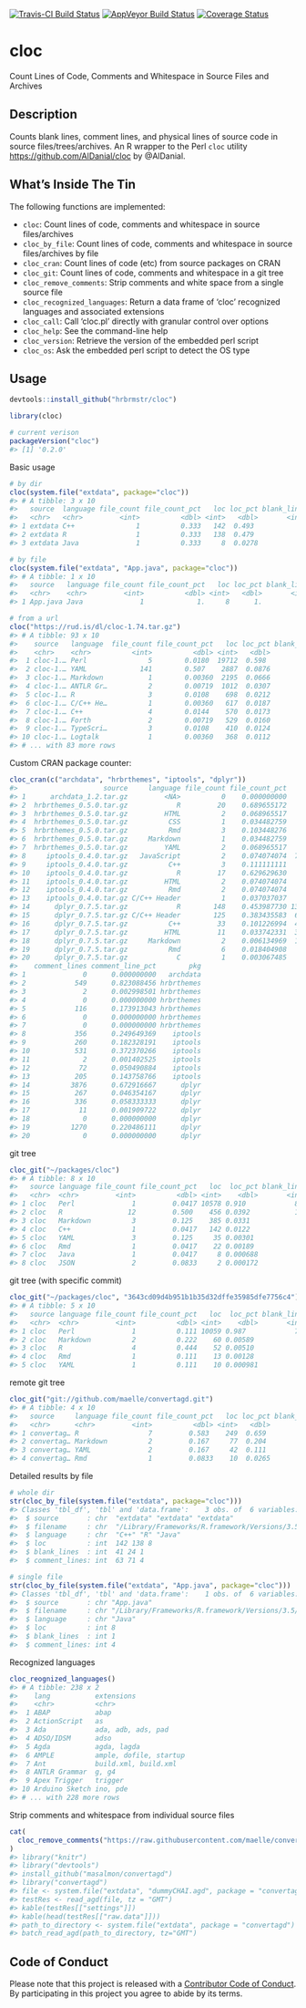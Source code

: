 
<!-- README.md is generated from README.Rmd. Please edit that file -->

[![Travis-CI Build
Status](https://travis-ci.org/hrbrmstr/cloc.svg?branch=master)](https://travis-ci.org/hrbrmstr/cloc)
[![AppVeyor Build
Status](https://ci.appveyor.com/api/projects/status/github/hrbrmstr/cloc?branch=master&svg=true)](https://ci.appveyor.com/project/hrbrmstr/cloc)
[![Coverage
Status](https://img.shields.io/codecov/c/github/hrbrmstr/cloc/master.svg)](https://codecov.io/github/hrbrmstr/cloc?branch=master)

# cloc

Count Lines of Code, Comments and Whitespace in Source Files and
Archives

## Description

Counts blank lines, comment lines, and physical lines of source code in
source files/trees/archives. An R wrapper to the Perl `cloc` utility
<https://github.com/AlDanial/cloc> by @AlDanial.

## What’s Inside The Tin

The following functions are implemented:

  - `cloc`: Count lines of code, comments and whitespace in source
    files/archives
  - `cloc_by_file`: Count lines of code, comments and whitespace in
    source files/archives by file
  - `cloc_cran`: Count lines of code (etc) from source packages on CRAN
  - `cloc_git`: Count lines of code, comments and whitespace in a git
    tree
  - `cloc_remove_comments`: Strip comments and white space from a single
    source file
  - `cloc_recognized_languages`: Return a data frame of ‘cloc’ recognized
    languages and associated extensions
  - `cloc_call`: Call ‘cloc.pl’ directly with granular control over
    options
  - `cloc_help`: See the command-line help
  - `cloc_version`: Retrieve the version of the embedded perl script
  - `cloc_os`: Ask the embedded perl script to detect the OS type

## Usage

``` r
devtools::install_github("hrbrmstr/cloc")
```

``` r
library(cloc)

# current verison
packageVersion("cloc")
#> [1] '0.2.0'
```

Basic usage

``` r
# by dir
cloc(system.file("extdata", package="cloc"))
#> # A tibble: 3 x 10
#>   source  language file_count file_count_pct   loc loc_pct blank_lines blank_line_pct comment_lines comment_line_pct
#>   <chr>   <chr>         <int>          <dbl> <int>   <dbl>       <int>          <dbl>         <int>            <dbl>
#> 1 extdata C++               1          0.333   142  0.493           41         0.621             63           0.457 
#> 2 extdata R                 1          0.333   138  0.479           24         0.364             71           0.514 
#> 3 extdata Java              1          0.333     8  0.0278           1         0.0152             4           0.0290

# by file
cloc(system.file("extdata", "App.java", package="cloc"))
#> # A tibble: 1 x 10
#>   source   language file_count file_count_pct   loc loc_pct blank_lines blank_line_pct comment_lines comment_line_pct
#>   <chr>    <chr>         <int>          <dbl> <int>   <dbl>       <int>          <dbl>         <int>            <dbl>
#> 1 App.java Java              1             1.     8      1.           1             1.             4               1.

# from a url
cloc("https://rud.is/dl/cloc-1.74.tar.gz")
#> # A tibble: 93 x 10
#>    source   language  file_count file_count_pct   loc loc_pct blank_lines blank_line_pct comment_lines comment_line_pct
#>    <chr>    <chr>          <int>          <dbl> <int>   <dbl>       <int>          <dbl>         <int>            <dbl>
#>  1 cloc-1.… Perl               5        0.0180  19712  0.598         1353       0.420             2430          0.443  
#>  2 cloc-1.… YAML             141        0.507    2887  0.0876           1       0.000311           141          0.0257 
#>  3 cloc-1.… Markdown           1        0.00360  2195  0.0666         226       0.0702              26          0.00474
#>  4 cloc-1.… ANTLR Gr…          2        0.00719  1012  0.0307         200       0.0621              59          0.0108 
#>  5 cloc-1.… R                  3        0.0108    698  0.0212          95       0.0295             312          0.0569 
#>  6 cloc-1.… C/C++ He…          1        0.00360   617  0.0187         191       0.0593             780          0.142  
#>  7 cloc-1.… C++                4        0.0144    570  0.0173         132       0.0410             173          0.0315 
#>  8 cloc-1.… Forth              2        0.00719   529  0.0160          17       0.00528             84          0.0153 
#>  9 cloc-1.… TypeScri…          3        0.0108    410  0.0124          52       0.0162              39          0.00711
#> 10 cloc-1.… Logtalk            1        0.00360   368  0.0112          59       0.0183              57          0.0104 
#> # ... with 83 more rows
```

Custom CRAN package counter:

``` r
cloc_cran(c("archdata", "hrbrthemes", "iptools", "dplyr"))
#>                     source     language file_count file_count_pct   loc     loc_pct blank_lines blank_line_pct
#> 1      archdata_1.2.tar.gz         <NA>          0    0.000000000     0 0.000000000           0   0.0000000000
#> 2  hrbrthemes_0.5.0.tar.gz            R         20    0.689655172   927 0.627198917         183   0.5228571429
#> 3  hrbrthemes_0.5.0.tar.gz         HTML          2    0.068965517   366 0.247631935          48   0.1371428571
#> 4  hrbrthemes_0.5.0.tar.gz          CSS          1    0.034482759   113 0.076454668          27   0.0771428571
#> 5  hrbrthemes_0.5.0.tar.gz          Rmd          3    0.103448276    35 0.023680650          78   0.2228571429
#> 6  hrbrthemes_0.5.0.tar.gz     Markdown          1    0.034482759    29 0.019621110          14   0.0400000000
#> 7  hrbrthemes_0.5.0.tar.gz         YAML          2    0.068965517     8 0.005412720           0   0.0000000000
#> 8     iptools_0.4.0.tar.gz   JavaScript          2    0.074074074  7952 0.864159965         699   0.6927651140
#> 9     iptools_0.4.0.tar.gz          C++          3    0.111111111   600 0.065203217         109   0.1080277502
#> 10    iptools_0.4.0.tar.gz            R         17    0.629629630   341 0.037057161          92   0.0911793855
#> 11    iptools_0.4.0.tar.gz         HTML          2    0.074074074   220 0.023907846          51   0.0505450942
#> 12    iptools_0.4.0.tar.gz          Rmd          2    0.074074074    48 0.005216257          33   0.0327056492
#> 13    iptools_0.4.0.tar.gz C/C++ Header          1    0.037037037    41 0.004455553          25   0.0247770069
#> 14      dplyr_0.7.5.tar.gz            R        148    0.453987730 13216 0.441548896        2671   0.3795651556
#> 15      dplyr_0.7.5.tar.gz C/C++ Header        125    0.383435583  6687 0.223413852        1836   0.2609066364
#> 16      dplyr_0.7.5.tar.gz          C++         33    0.101226994  4724 0.157829675         915   0.1300270001
#> 17      dplyr_0.7.5.tar.gz         HTML         11    0.033742331  3602 0.120343457         367   0.0521529061
#> 18      dplyr_0.7.5.tar.gz     Markdown          2    0.006134969  1251 0.041796131         619   0.0879636209
#> 19      dplyr_0.7.5.tar.gz          Rmd          6    0.018404908   421 0.014065684         622   0.0883899389
#> 20      dplyr_0.7.5.tar.gz            C          1    0.003067485    30 0.001002305           7   0.0009947421
#>    comment_lines comment_line_pct        pkg
#> 1              0      0.000000000   archdata
#> 2            549      0.823088456 hrbrthemes
#> 3              2      0.002998501 hrbrthemes
#> 4              0      0.000000000 hrbrthemes
#> 5            116      0.173913043 hrbrthemes
#> 6              0      0.000000000 hrbrthemes
#> 7              0      0.000000000 hrbrthemes
#> 8            356      0.249649369    iptools
#> 9            260      0.182328191    iptools
#> 10           531      0.372370266    iptools
#> 11             2      0.001402525    iptools
#> 12            72      0.050490884    iptools
#> 13           205      0.143758766    iptools
#> 14          3876      0.672916667      dplyr
#> 15           267      0.046354167      dplyr
#> 16           336      0.058333333      dplyr
#> 17            11      0.001909722      dplyr
#> 18             0      0.000000000      dplyr
#> 19          1270      0.220486111      dplyr
#> 20             0      0.000000000      dplyr
```

git tree

``` r
cloc_git("~/packages/cloc")
#> # A tibble: 8 x 10
#>   source language file_count file_count_pct   loc  loc_pct blank_lines blank_line_pct comment_lines comment_line_pct
#>   <chr>  <chr>         <int>          <dbl> <int>    <dbl>       <int>          <dbl>         <int>            <dbl>
#> 1 cloc   Perl              1         0.0417 10578 0.910            838       0.755             1339          0.747  
#> 2 cloc   R                12         0.500    456 0.0392           135       0.122              316          0.176  
#> 3 cloc   Markdown          3         0.125    385 0.0331            45       0.0405               0          0.     
#> 4 cloc   C++               1         0.0417   142 0.0122            41       0.0369              63          0.0352 
#> 5 cloc   YAML              3         0.125     35 0.00301           14       0.0126               3          0.00167
#> 6 cloc   Rmd               1         0.0417    22 0.00189           36       0.0324              67          0.0374 
#> 7 cloc   Java              1         0.0417     8 0.000688           1       0.000901             4          0.00223
#> 8 cloc   JSON              2         0.0833     2 0.000172           0       0.                   0          0.
```

git tree (with specific commit)

``` r
cloc_git("~/packages/cloc", "3643cd09d4b951b1b35d32dffe35985dfe7756c4")
#> # A tibble: 5 x 10
#>   source language file_count file_count_pct   loc  loc_pct blank_lines blank_line_pct comment_lines comment_line_pct
#>   <chr>  <chr>         <int>          <dbl> <int>    <dbl>       <int>          <dbl>         <int>            <dbl>
#> 1 cloc   Perl              1          0.111 10059 0.987            787        0.911            1292         0.957   
#> 2 cloc   Markdown          2          0.222    60 0.00589           31        0.0359              0         0.      
#> 3 cloc   R                 4          0.444    52 0.00510           22        0.0255             25         0.0185  
#> 4 cloc   Rmd               1          0.111    13 0.00128           21        0.0243             32         0.0237  
#> 5 cloc   YAML              1          0.111    10 0.000981           3        0.00347             1         0.000741
```

remote git tree

``` r
cloc_git("git://github.com/maelle/convertagd.git")
#> # A tibble: 4 x 10
#>   source     language file_count file_count_pct   loc loc_pct blank_lines blank_line_pct comment_lines comment_line_pct
#>   <chr>      <chr>         <int>          <dbl> <int>   <dbl>       <int>          <dbl>         <int>            <dbl>
#> 1 convertag… R                 7         0.583    249  0.659           70          0.560            68           0.667 
#> 2 convertag… Markdown          2         0.167     77  0.204           23          0.184             0           0.    
#> 3 convertag… YAML              2         0.167     42  0.111           16          0.128             4           0.0392
#> 4 convertag… Rmd               1         0.0833    10  0.0265          16          0.128            30           0.294
```

Detailed results by file

``` r
# whole dir
str(cloc_by_file(system.file("extdata", package="cloc")))
#> Classes 'tbl_df', 'tbl' and 'data.frame':    3 obs. of  6 variables:
#>  $ source       : chr  "extdata" "extdata" "extdata"
#>  $ filename     : chr  "/Library/Frameworks/R.framework/Versions/3.5/Resources/library/cloc/extdata/qrencoder.cpp" "/Library/Frameworks/R.framework/Versions/3.5/Resources/library/cloc/extdata/dbi.r" "/Library/Frameworks/R.framework/Versions/3.5/Resources/library/cloc/extdata/App.java"
#>  $ language     : chr  "C++" "R" "Java"
#>  $ loc          : int  142 138 8
#>  $ blank_lines  : int  41 24 1
#>  $ comment_lines: int  63 71 4

# single file
str(cloc_by_file(system.file("extdata", "App.java", package="cloc")))
#> Classes 'tbl_df', 'tbl' and 'data.frame':    1 obs. of  6 variables:
#>  $ source       : chr "App.java"
#>  $ filename     : chr "/Library/Frameworks/R.framework/Versions/3.5/Resources/library/cloc/extdata/App.java"
#>  $ language     : chr "Java"
#>  $ loc          : int 8
#>  $ blank_lines  : int 1
#>  $ comment_lines: int 4
```

Recognized languages

``` r
cloc_reognized_languages()
#> # A tibble: 238 x 2
#>    lang           extensions            
#>    <chr>          <chr>                 
#>  1 ABAP           abap                  
#>  2 ActionScript   as                    
#>  3 Ada            ada, adb, ads, pad    
#>  4 ADSO/IDSM      adso                  
#>  5 Agda           agda, lagda           
#>  6 AMPLE          ample, dofile, startup
#>  7 Ant            build.xml, build.xml  
#>  8 ANTLR Grammar  g, g4                 
#>  9 Apex Trigger   trigger               
#> 10 Arduino Sketch ino, pde              
#> # ... with 228 more rows
```

Strip comments and whitespace from individual source files

``` r
cat(
  cloc_remove_comments("https://raw.githubusercontent.com/maelle/convertagd/master/README.Rmd")
)
#> library("knitr")
#> library("devtools")
#> install_github("masalmon/convertagd")
#> library("convertagd")
#> file <- system.file("extdata", "dummyCHAI.agd", package = "convertagd")
#> testRes <- read_agd(file, tz = "GMT")
#> kable(testRes[["settings"]])
#> kable(head(testRes[["raw.data"]]))
#> path_to_directory <- system.file("extdata", package = "convertagd")
#> batch_read_agd(path_to_directory, tz="GMT")
```

## Code of Conduct

Please note that this project is released with a [Contributor Code of
Conduct](CONDUCT.md). By participating in this project you agree to
abide by its terms.
